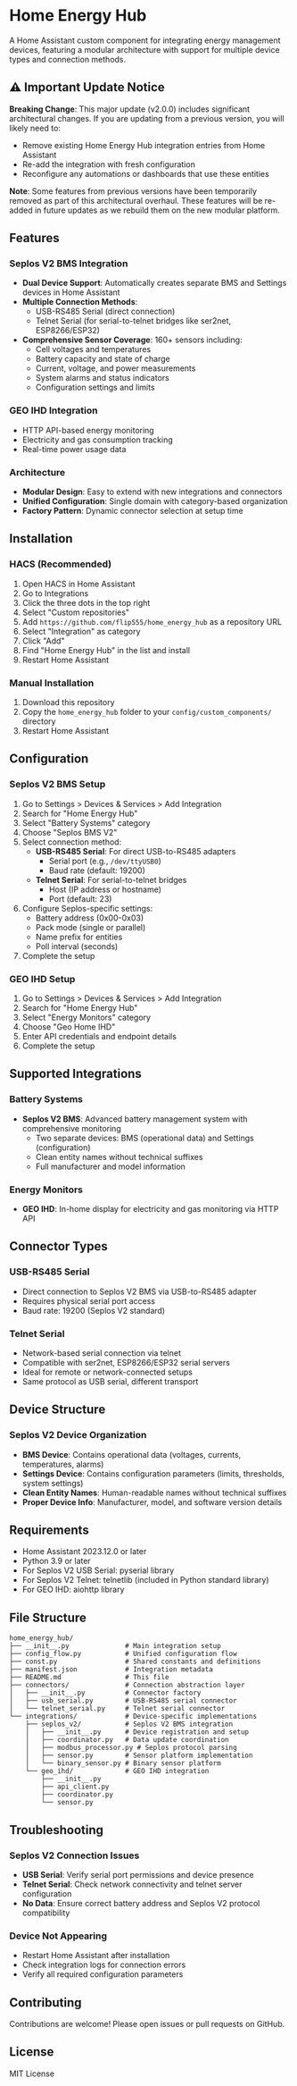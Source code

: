 # Home Energy Hub

A Home Assistant custom component for integrating energy management devices, featuring a modular architecture with support for multiple device types and connection methods.

## ⚠️ Important Update Notice

**Breaking Change**: This major update (v2.0.0) includes significant architectural changes. If you are updating from a previous version, you will likely need to:
- Remove existing Home Energy Hub integration entries from Home Assistant
- Re-add the integration with fresh configuration
- Reconfigure any automations or dashboards that use these entities

**Note**: Some features from previous versions have been temporarily removed as part of this architectural overhaul. These features will be re-added in future updates as we rebuild them on the new modular platform.

## Features

### Seplos V2 BMS Integration
- **Dual Device Support**: Automatically creates separate BMS and Settings devices in Home Assistant
- **Multiple Connection Methods**:
  - USB-RS485 Serial (direct connection)
  - Telnet Serial (for serial-to-telnet bridges like ser2net, ESP8266/ESP32)
- **Comprehensive Sensor Coverage**: 160+ sensors including:
  - Cell voltages and temperatures
  - Battery capacity and state of charge
  - Current, voltage, and power measurements
  - System alarms and status indicators
  - Configuration settings and limits

### GEO IHD Integration
- HTTP API-based energy monitoring
- Electricity and gas consumption tracking
- Real-time power usage data

### Architecture
- **Modular Design**: Easy to extend with new integrations and connectors
- **Unified Configuration**: Single domain with category-based organization
- **Factory Pattern**: Dynamic connector selection at setup time

## Installation

### HACS (Recommended)

1. Open HACS in Home Assistant
2. Go to Integrations
3. Click the three dots in the top right
4. Select "Custom repositories"
5. Add `https://github.com/flip555/home_energy_hub` as a repository URL
6. Select "Integration" as category
7. Click "Add"
8. Find "Home Energy Hub" in the list and install
9. Restart Home Assistant

### Manual Installation

1. Download this repository
2. Copy the `home_energy_hub` folder to your `config/custom_components/` directory
3. Restart Home Assistant

## Configuration

### Seplos V2 BMS Setup

1. Go to Settings > Devices & Services > Add Integration
2. Search for "Home Energy Hub"
3. Select "Battery Systems" category
4. Choose "Seplos BMS V2"
5. Select connection method:
   - **USB-RS485 Serial**: For direct USB-to-RS485 adapters
     - Serial port (e.g., `/dev/ttyUSB0`)
     - Baud rate (default: 19200)
   - **Telnet Serial**: For serial-to-telnet bridges
     - Host (IP address or hostname)
     - Port (default: 23)
6. Configure Seplos-specific settings:
   - Battery address (0x00-0x03)
   - Pack mode (single or parallel)
   - Name prefix for entities
   - Poll interval (seconds)
7. Complete the setup

### GEO IHD Setup

1. Go to Settings > Devices & Services > Add Integration
2. Search for "Home Energy Hub"
3. Select "Energy Monitors" category
4. Choose "Geo Home IHD"
5. Enter API credentials and endpoint details
6. Complete the setup

## Supported Integrations

### Battery Systems
- **Seplos V2 BMS**: Advanced battery management system with comprehensive monitoring
  - Two separate devices: BMS (operational data) and Settings (configuration)
  - Clean entity names without technical suffixes
  - Full manufacturer and model information

### Energy Monitors
- **GEO IHD**: In-home display for electricity and gas monitoring via HTTP API

## Connector Types

### USB-RS485 Serial
- Direct connection to Seplos V2 BMS via USB-to-RS485 adapter
- Requires physical serial port access
- Baud rate: 19200 (Seplos V2 standard)

### Telnet Serial
- Network-based serial connection via telnet
- Compatible with ser2net, ESP8266/ESP32 serial servers
- Ideal for remote or network-connected setups
- Same protocol as USB serial, different transport

## Device Structure

### Seplos V2 Device Organization
- **BMS Device**: Contains operational data (voltages, currents, temperatures, alarms)
- **Settings Device**: Contains configuration parameters (limits, thresholds, system settings)
- **Clean Entity Names**: Human-readable names without technical suffixes
- **Proper Device Info**: Manufacturer, model, and software version details

## Requirements

- Home Assistant 2023.12.0 or later
- Python 3.9 or later
- For Seplos V2 USB Serial: pyserial library
- For Seplos V2 Telnet: telnetlib (included in Python standard library)
- For GEO IHD: aiohttp library

## File Structure

```
home_energy_hub/
├── __init__.py              # Main integration setup
├── config_flow.py           # Unified configuration flow
├── const.py                 # Shared constants and definitions
├── manifest.json            # Integration metadata
├── README.md                # This file
├── connectors/              # Connection abstraction layer
│   ├── __init__.py          # Connector factory
│   ├── usb_serial.py        # USB-RS485 serial connector
│   └── telnet_serial.py     # Telnet serial connector
└── integrations/            # Device-specific implementations
    ├── seplos_v2/           # Seplos V2 BMS integration
    │   ├── __init__.py      # Device registration and setup
    │   ├── coordinator.py   # Data update coordination
    │   ├── modbus_processor.py # Seplos protocol parsing
    │   ├── sensor.py        # Sensor platform implementation
    │   └── binary_sensor.py # Binary sensor platform
    └── geo_ihd/             # GEO IHD integration
        ├── __init__.py
        ├── api_client.py
        ├── coordinator.py
        └── sensor.py
```

## Troubleshooting

### Seplos V2 Connection Issues
- **USB Serial**: Verify serial port permissions and device presence
- **Telnet Serial**: Check network connectivity and telnet server configuration
- **No Data**: Ensure correct battery address and Seplos V2 protocol compatibility

### Device Not Appearing
- Restart Home Assistant after installation
- Check integration logs for connection errors
- Verify all required configuration parameters

## Contributing

Contributions are welcome! Please open issues or pull requests on GitHub.

## License

MIT License